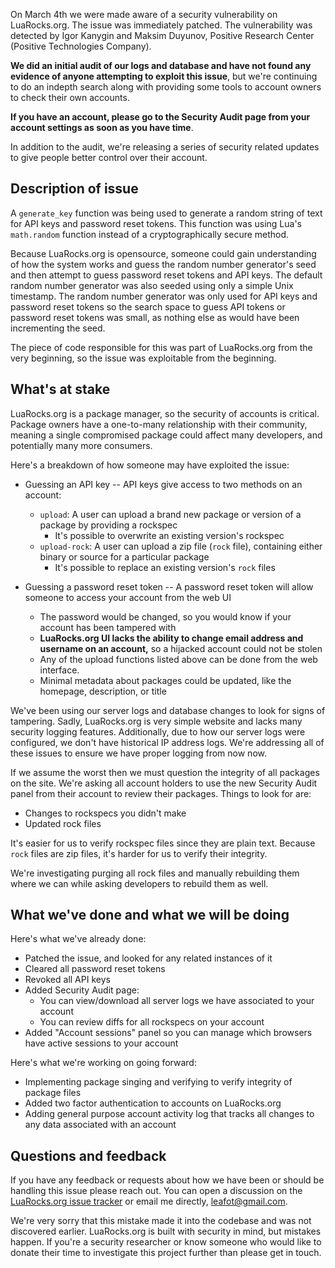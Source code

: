 
On March 4th we were made aware of a security vulnerability on LuaRocks.org.
The issue was immediately patched. The vulnerability was detected by Igor
Kanygin and Maksim Duyunov, Positive Research Center (Positive Technologies
Company).

**We did an initial audit of our logs and database and have not found any
evidence of anyone attempting to exploit this issue**, but we're continuing to
do an indepth search along with providing some tools to account owners to check
their own accounts.

**If you have an account, please go to the Security Audit page from your account settings as soon as you have time**.

In addition to the audit, we're releasing a series of security related updates
to give people better control over their account.

## Description of issue

A `generate_key` function was being used to generate a random string of text
for API keys and password reset tokens. This function was using Lua's
`math.random` function instead of a cryptographically secure method.

Because LuaRocks.org is opensource, someone could gain understanding of how the
system works and guess the random number generator's seed and then attempt to
guess password reset tokens and API keys. The default random number generator
was also seeded using only a simple Unix timestamp. The random number generator
was only used for API keys and password reset tokens so the search space to
guess API tokens or password reset tokens was small, as nothing else as would
have been incrementing the seed.

The piece of code responsible for this was part of LuaRocks.org from the very
beginning, so the issue was exploitable from the beginning.

## What's at stake

LuaRocks.org is a package manager, so the security of accounts is critical.
Package owners have a one-to-many relationship with their community, meaning a
single compromised package could affect many developers, and potentially many
more consumers.

Here's a breakdown of how someone may have exploited the issue:

* Guessing an API key -- API keys give access to two methods on an account:
  * `upload`: A user can upload a brand new package or version of a package by providing a rockspec
    * It's possible to overwrite an existing version's rockspec
  * `upload-rock`: A user can upload a zip file (`rock` file), containing either binary or source for a particular package
    * It's possible to replace an existing version's `rock` files

* Guessing a password reset token -- A password reset token will allow someone to access your account from the web UI
  * The password would be changed, so you would know if your account has been tampered with
  * **LuaRocks.org UI lacks the ability to change email address and username on an account,** so a hijacked account could not be stolen
  * Any of the upload functions listed above can be done from the web interface.
  * Minimal metadata about packages could be updated, like the homepage, description, or title

We've been using our server logs and database changes to look for signs of
tampering. Sadly, LuaRocks.org is very simple website and lacks many security
logging features. Additionally, due to how our server logs were configured, we
don't have historical IP address logs. We're addressing all of these issues to
ensure we have proper logging from now now.

If we assume the worst then we must question the integrity of all packages on
the site. We're asking all account holders to use the new Security Audit panel
from their account to review their packages. Things to look for are:

* Changes to rockspecs you didn't make
* Updated rock files

It's easier for us to verify rockspec files since they are plain text. Because
`rock` files are zip files, it's harder for us to verify their integrity.

We're investigating purging all rock files and manually rebuilding them where
we can while asking developers to rebuild them as well.

## What we've done and what we will be doing

Here's what we've already done:

* Patched the issue, and looked for any related instances of it
* Cleared all password reset tokens
* Revoked all API keys
* Added Security Audit page:
  * You can view/download all server logs we have associated to your account
  * You can review diffs for all rockspecs on your account
* Added "Account sessions" panel so you can manage which browsers have active sessions to your account

Here's what we're working on going forward:

* Implementing package singing and verifying to verify integrity of package files
* Added two factor authentication to accounts on LuaRocks.org
* Adding general purpose account activity log that tracks all changes to any data associated with an account

## Questions and feedback

If you have any feedback or requests about how we have been or should be
handling this issue please reach out. You can open a discussion on the
[LuaRocks.org issue tracker](https://github.com/luarocks/luarocks-site/issues)
or email me directly, <leafot@gmail.com>.

We're very sorry that this mistake made it into the codebase and was not
discovered earlier. LuaRocks.org is built with security in mind, but mistakes
happen. If you're a security researcher or know someone who would like to
donate their time to investigate this project further than please get in touch.



